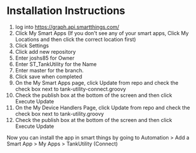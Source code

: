 # Installation Instructions
1. log into https://graph.api.smartthings.com/
2. Click My Smart Apps (If you don't see any of your smart apps, Click My Locations and then click the correct location first)
3. Click Settings
4. Click add new repository
5. Enter joshs85 for Owner
6. Enter ST_TankUtility for the Name
7. Enter master for the branch.
8. Click save when completed
10. On the My Smart Apps page, click Update from repo and check the check box next to tank-utility-connect.groovy
11. Check the publish box at the bottom of the screen and then click Execute Update
12. On the My Device Handlers Page, click Update from repo and check the check box next to tank-utility.groovy
13. Check the publish box at the bottom of the screen and then click Execute Update

Now you can install the app in smart things by going to Automation > Add a Smart App > My Apps > TankUtility (Connect)
